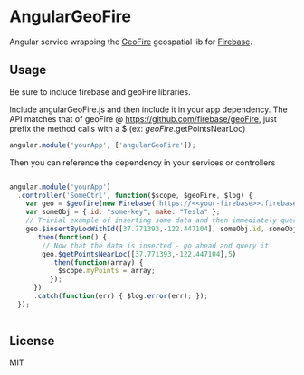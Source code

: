 AngularGeoFire
==============

Angular service wrapping the [GeoFire](https://www.firebase.com/blog/2013-09-25-location-queries-geofire.html) geospatial lib for [Firebase](https://www.firebase.com/).

Usage
-----
Be sure to include firebase and geoFire libraries.

Include angularGeoFire.js and then include it in your app dependency. The API matches that of geoFire @ https://github.com/firebase/geoFire, just prefix the method calls with a $ (ex: $geoFire.$getPointsNearLoc)

````javascript
angular.module('yourApp', ['angularGeoFire']);
````

Then you can reference the dependency in your services or controllers

````javascript

angular.module('yourApp')
  .controller('SomeCtrl', function($scope, $geoFire, $log) {
    var geo = $geofire(new Firebase('https://<<your-firebase>>.firebaseio.com/'));
    var someObj = { id: "some-key", make: "Tesla" };
    // Trivial example of inserting some data and then immediately querying it
    geo.$insertByLocWithId([37.771393,-122.447104], someObj.id, someObj)
      .then(function() {
        // Now that the data is inserted - go ahead and query it
        geo.$getPointsNearLoc([37.771393,-122.447104],5)
          .then(function(array) {
            $scope.myPoints = array;
          });
      })
      .catch(function(err) { $log.error(err); });
  });
  
````


License
-------
MIT
